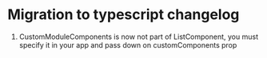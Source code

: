 # Migration to typescript changelog

1. CustomModuleComponents is now not part of ListComponent, you must specify it in your app and pass down on customComponents prop
